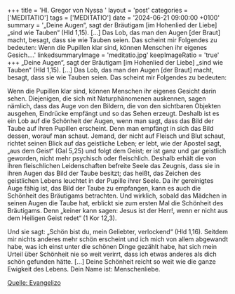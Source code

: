 +++
title = 'Hl. Gregor von Nyssa  '
layout = 'post'
categories = ['MEDITATIO']
tags = ['MEDITATIO']
date = '2024-06-21 09:00:00 +0100'
summary = '„Deine Augen“, sagt der Bräutigam [im Hohenlied der Liebe] „sind wie Tauben“ (Hld 1,15). […] Das Lob, das man den Augen [der Braut] macht, besagt, dass sie wie Tauben seien. Das scheint mir Folgendes zu bedeuten:   Wenn die Pupillen klar sind, können Menschen ihr eigenes Gesich....'
linkedsummaryImage = 'meditatio.jpg'
keepImageRatio = 'true'
+++
„Deine Augen“, sagt der Bräutigam [im Hohenlied der Liebe] „sind wie Tauben“ (Hld 1,15). […] Das Lob, das man den Augen [der Braut] macht, besagt, dass sie wie Tauben seien. Das scheint mir Folgendes zu bedeuten:
 
Wenn die Pupillen klar sind, können Menschen ihr eigenes Gesicht darin sehen.<!--more--> Diejenigen, die sich mit Naturphänomenen auskennen, sagen nämlich, dass das Auge von den Bildern, die von den sichtbaren Objekten ausgehen, Eindrücke empfängt und so das Sehen erzeugt. Deshalb ist es ein Lob auf die Schönheit der Augen, wenn man sagt, dass das Bild der Taube auf ihren Pupillen erscheint. Denn man empfängt in sich das Bild dessen, worauf man schaut. Jemand, der nicht auf Fleisch und Blut schaut, richtet seinen Blick auf das geistliche Leben; er lebt, wie der Apostel sagt, „aus dem Geist“ (Gal 5,25) und folgt dem Geist; er ist ganz und gar geistlich geworden, nicht mehr psychisch oder fleischlich.
Deshalb erhält die von ihren fleischlichen Leidenschaften befreite Seele das Zeugnis, dass sie in ihren Augen das Bild der Taube besitzt; das heißt, das Zeichen des geistlichen Lebens leuchtet in der Pupille ihrer Seele. Da ihr gereinigtes Auge fähig ist, das Bild der Taube zu empfangen, kann es auch die Schönheit des Bräutigams betrachten. Und wirklich, sobald das Mädchen in seinen Augen die Taube hat, erblickt sie zum ersten Mal die Schönheit des Bräutigams. Denn „keiner kann sagen: Jesus ist der Herr!, wenn er nicht aus dem Heiligen Geist redet“ (1 Kor 12,3).

Und sie sagt: „Schön bist du, mein Geliebter, verlockend“ (Hld 1,16). Seitdem mir nichts anderes mehr schön erscheint und ich mich von allem abgewandt habe, was ich einst unter die schönen Dinge gezählt habe, hat sich mein Urteil über Schönheit nie so weit verirrt, dass ich etwas anderes als dich schön gefunden hätte. […] Deine Schönheit reicht so weit wie die ganze Ewigkeit des Lebens. Dein Name ist: Menschenliebe.


[Quelle: Evangelizo](https://evangeliumtagfuertag.org/DE/gospel)
